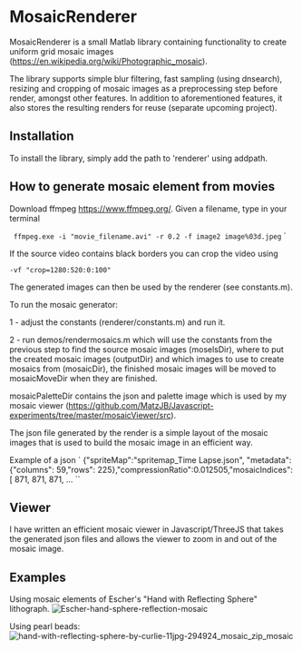 # MosaicRenderer

MosaicRenderer is a small Matlab library containing functionality to create uniform grid mosaic images (https://en.wikipedia.org/wiki/Photographic_mosaic).

The library supports simple blur filtering, fast sampling (using dnsearch), resizing and cropping of mosaic images as a preprocessing step before render, amongst other features. In addition to aforementioned features, it also stores the resulting renders for reuse (separate upcoming project).


Installation
---
To install the library, simply add the path to 'renderer' using addpath.


How to generate mosaic element from movies
---
Download ffmpeg https://www.ffmpeg.org/. Given a filename, type in your terminal

`
ffmpeg.exe -i "movie_filename.avi" -r 0.2 -f image2 image%03d.jpeg`
`

If the source video contains black borders you can crop the video using

`-vf "crop=1280:520:0:100"`

The generated images can then be used by the renderer (see constants.m).

To run the mosaic generator:

1 - adjust the constants (renderer/constants.m) and run it.

2 - run demos/rendermosaics.m which will use the constants from the previous step to find the source mosaic images (moselsDir), where to put the created mosaic images (outputDir) and which images to use to create mosaics from (mosaicDir), the finished mosaic images will be moved to mosaicMoveDir when they are finished.


mosaicPaletteDir contains the json and palette image which is used by my mosaic viewer (https://github.com/MatzJB/Javascript-experiments/tree/master/mosaicViewer/src).


The json file generated by the render is a simple layout of the mosaic images that is used to build the mosaic image in an efficient way.


Example of a json 
`
{"spriteMap":"spritemap_Time Lapse.json", "metadata": {"columns": 59,"rows": 225},"compressionRatio":0.012505,"mosaicIndices": [
871,
871,
871,
...
``

Viewer
---
I have written an efficient mosaic viewer in Javascript/ThreeJS that takes the generated json files and allows the viewer to zoom in and out of the mosaic image.


Examples
---

Using mosaic elements of Escher's "Hand with Reflecting Sphere" lithograph.
![Escher-hand-sphere-reflection-mosaic](https://cloud.githubusercontent.com/assets/14231209/22531619/6850075a-e8e2-11e6-8357-a450970149f6.jpg)

Using pearl beads:
![hand-with-reflecting-sphere-by-curlie-11jpg-294924_mosaic_zip_mosaic](https://cloud.githubusercontent.com/assets/14231209/22531650/93e27c18-e8e2-11e6-8ed8-7668fce8d8dd.jpg)
